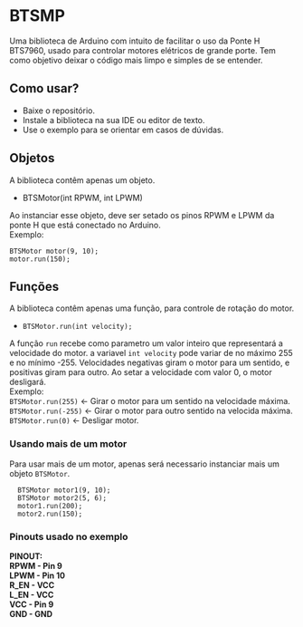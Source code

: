 # BTSMP
Uma biblioteca de Arduino com intuito de facilitar o uso da Ponte H BTS7960, usado para controlar motores elétricos de grande porte. Tem como objetivo deixar o código mais limpo e simples de se entender.

## Como usar?

* Baixe o repositório.
* Instale a biblioteca na sua IDE ou editor de texto.
* Use o exemplo para se orientar em casos de dúvidas.

## Objetos

A biblioteca contêm apenas um objeto.

* BTSMotor(int RPWM, int LPWM)

Ao instanciar esse objeto, deve ser setado os pinos RPWM e LPWM da ponte H que está conectado no Arduino. <br/>
Exemplo: <br/>
```
BTSMotor motor(9, 10);
motor.run(150);
```

## Funções

A biblioteca contêm apenas uma função, para controle de rotação do motor.

* `BTSMotor.run(int velocity);`

A função `run` recebe como parametro um valor inteiro que representará a velocidade do motor. a variavel `int velocity` pode variar de no máximo 255 e no mínimo -255. Velocidades negativas giram o motor para um sentido, e positivas giram para outro. Ao setar a velocidade com valor 0, o motor desligará. <br/>
Exemplo:<br/> 
`BTSMotor.run(255)` <- Girar o motor para um sentido na velocidade máxima. <br/>
`BTSMotor.run(-255)` <- Girar o motor para outro sentido na velocida máxima. <br/>
`BTSMotor.run(0)` <- Desligar motor.

### Usando mais de um motor

Para usar mais de um motor, apenas será necessario instanciar mais um objeto `BTSMotor`. <br/>
```
  BTSMotor motor1(9, 10);
  BTSMotor motor2(5, 6);
  motor1.run(200);
  motor2.run(150);
```

### Pinouts usado no exemplo

**PINOUT: <br/>**
**RPWM - Pin 9 <br/>**
**LPWM - Pin 10 <br/>**
**R_EN - VCC <br/>**
**L_EN - VCC <br/>**
**VCC  - Pin 9 <br/>**
**GND  - GND <br/>**

